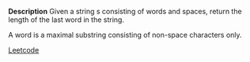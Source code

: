**Description**
Given a string s consisting of words and spaces, return the length of the last word in the string.

A word is a maximal substring consisting of non-space characters only.

[Leetcode](https://leetcode.com/problems/length-of-last-word/description/?envType=study-plan-v2&envId=top-interview-150)
